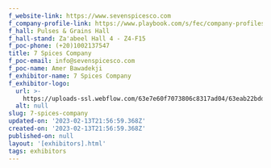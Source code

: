 ```yaml
---
f_website-link: https://www.sevenspicesco.com
f_company-profile-link: https://www.playbook.com/s/fec/company-profiles
f_hall: Pulses & Grains Hall
f_hall-stand: Za'abeel Hall 4 - Z4-F15
f_poc-phone: (+20)1002137547
title: 7 Spices Company
f_poc-email: info@sevenspicesco.com
f_poc-name: Amer Bawadekji
f_exhibitor-name: 7 Spices Company
f_exhibitor-logo:
  url: >-
    https://uploads-ssl.webflow.com/63e7e60f7073806c8317ad04/63eab22bdd7087740d25d937_NWIwYw.png
  alt: null
slug: 7-spices-company
updated-on: '2023-02-13T21:56:59.368Z'
created-on: '2023-02-13T21:56:59.368Z'
published-on: null
layout: '[exhibitors].html'
tags: exhibitors
---
```



